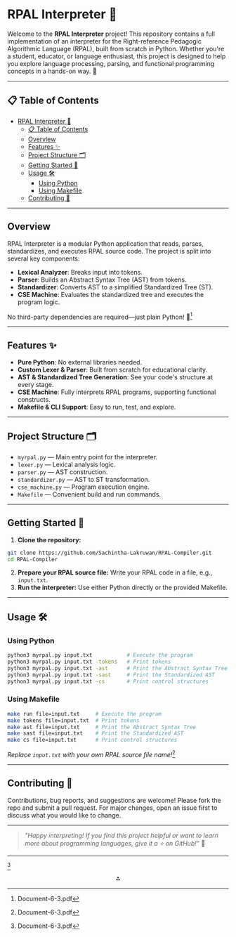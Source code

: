 # RPAL Interpreter 🦾

Welcome to the **RPAL Interpreter** project! This repository contains a full implementation of an interpreter for the Right-reference Pedagogic Algorithmic Language (RPAL), built from scratch in Python. Whether you're a student, educator, or language enthusiast, this project is designed to help you explore language processing, parsing, and functional programming concepts in a hands-on way. 🚀

---

## 📋 Table of Contents

- [RPAL Interpreter 🦾](#rpal-interpreter-)
  - [📋 Table of Contents](#-table-of-contents)
  - [Overview](#overview)
  - [Features ✨](#features-)
  - [Project Structure 🗂️](#project-structure-️)
  - [Getting Started 🚦](#getting-started-)
  - [Usage 🛠️](#usage-️)
    - [Using Python](#using-python)
    - [Using Makefile](#using-makefile)
  - [Contributing 🤝](#contributing-)

---

## Overview

RPAL Interpreter is a modular Python application that reads, parses, standardizes, and executes RPAL source code. The project is split into several key components:

- **Lexical Analyzer**: Breaks input into tokens.
- **Parser**: Builds an Abstract Syntax Tree (AST) from tokens.
- **Standardizer**: Converts AST to a simplified Standardized Tree (ST).
- **CSE Machine**: Evaluates the standardized tree and executes the program logic.

No third-party dependencies are required—just plain Python! 🐍[^1]

---

## Features ✨

- **Pure Python**: No external libraries needed.
- **Custom Lexer \& Parser**: Built from scratch for educational clarity.
- **AST \& Standardized Tree Generation**: See your code's structure at every stage.
- **CSE Machine**: Fully interprets RPAL programs, supporting functional constructs.
- **Makefile \& CLI Support**: Easy to run, test, and explore.

---

## Project Structure 🗂️

- `myrpal.py` — Main entry point for the interpreter.
- `lexer.py` — Lexical analysis logic.
- `parser.py` — AST construction.
- `standardizer.py` — AST to ST transformation.
- `cse_machine.py` — Program execution engine.
- `Makefile` — Convenient build and run commands.

---

## Getting Started 🚦

1. **Clone the repository:**

```bash
git clone https://github.com/Sachintha-Lakruwan/RPAL-Compiler.git
cd RPAL-Compiler
```

2. **Prepare your RPAL source file:**
   Write your RPAL code in a file, e.g., `input.txt`.
3. **Run the interpreter:**
   Use either Python directly or the provided Makefile.

---

## Usage 🛠️

### Using Python

```bash
python3 myrpal.py input.txt           # Execute the program
python3 myrpal.py input.txt -tokens   # Print tokens
python3 myrpal.py input.txt -ast      # Print the Abstract Syntax Tree
python3 myrpal.py input.txt -sast     # Print the Standardized AST
python3 myrpal.py input.txt -cs       # Print control structures
```

### Using Makefile

```bash
make run file=input.txt     # Execute the program
make tokens file=input.txt  # Print tokens
make ast file=input.txt     # Print the Abstract Syntax Tree
make sast file=input.txt    # Print the Standardized AST
make cs file=input.txt      # Print control structures
```

_Replace `input.txt` with your own RPAL source file name!_[^1]

---

## Contributing 🤝

Contributions, bug reports, and suggestions are welcome! Please fork the repo and submit a pull request. For major changes, open an issue first to discuss what you would like to change.

---

> _"Happy interpreting! If you find this project helpful or want to learn more about programming languages, give it a ⭐ on GitHub!"_ 📝

---

<!-- Emojis used: 🦾 🚀 📋 ✨ 🗂️ 🚦 🛠️ 🤝 📄 📝 -->

[^1]

<div style="text-align: center">⁂</div>

[^1]: Document-6-3.pdf
[^2]: https://www.hatica.io/blog/best-practices-for-github-readme/
[^3]: https://www.codecademy.com/article/markdown-and-readme-md-files
[^4]: https://markdown-all-in-one.github.io/docs/contributing/emoji.html
[^5]: https://github.com/mhucka/readmine
[^6]: https://dev.to/yuridevat/how-to-create-a-good-readmemd-file-4pa2
[^7]: https://github.com/othneildrew/Best-README-Template
[^8]: https://dev.to/github/10-standout-github-profile-readmes-h2o
[^9]: https://github.com/matiassingers/awesome-readme
[^10]: https://github.com/topics/interpreter
[^11]: https://packaging.python.org/guides/making-a-pypi-friendly-readme/
